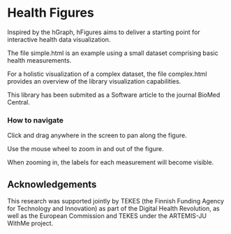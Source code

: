 Health Figures
==============
Inspired by the hGraph, hFigures aims to deliver a starting point for interactive health data visualization.

The file simple.html is an example using a small dataset comprising basic health measurements.

For a holistic visualization of a complex dataset, the file complex.html provides an overview of the library visualization capabilities.

This library has been submited as a Software article to the journal BioMed Central.

### How to navigate


Click and drag anywhere in the screen to pan along the figure.


Use the mouse wheel to zoom in and out of the figure.


When zooming in, the labels for each measurement will become visible.

Acknowledgements
----------------
This research was supported jointly by TEKES (the Finnish Funding Agency for Technology and Innovation) as part of the Digital Health Revolution, as well as the European Commission and TEKES under the ARTEMIS-JU WithMe project.